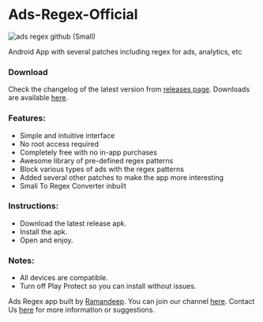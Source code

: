# Ads-Regex-Official
![ads regex github (Small)](https://github.com/ramanveerji/Ads-Regex-Official/assets/70764724/8faefe2e-23d8-4f29-834f-c8eaf797f5a8)

Android App with several patches including regex for ads, analytics, etc

### Download
Check the changelog of the latest version from [releases page](https://github.com/ramanveerji/Ads-Regex-Official/releases). Downloads are available [here](https://www.playbook.com/s/rsm/MYCxyKm6eVD8NGCxGSJ5N5st).
### Features:
* Simple and intuitive interface
* No root access required
* Completely free with no in-app purchases
* Awesome library of pre-defined regex patterns
* Block various types of ads with the regex patterns
* Added several other patches to make the app more interesting
* Smali To Regex Converter inbuilt

### Instructions:
- Download the latest release apk.
- Install the apk.
- Open and enjoy.

### Notes:
- All devices are compatible.
- Turn off Play Protect so you can install without issues.

Ads Regex app built by [Ramandeep](https://t.me/ramanveerji). You can join our channel [here](https://t.me/rs_bro). Contact Us [here](https://t.me/rs_m_bot) for more information or suggestions.
